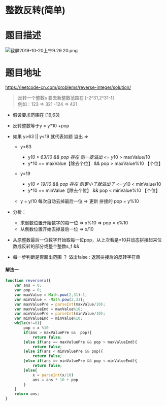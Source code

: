 # 整数反转(简单)
# 题目描述
![截屏2019-10-20上午9.29.20.png](https://pic.leetcode-cn.com/3680ad7e18447f982033da6cc280e19e39d3be0a82c9b6e4078e6b71ba274dc0-%E6%88%AA%E5%B1%8F2019-10-20%E4%B8%8A%E5%8D%889.29.20.png)
# 题目地址
<https://leetcode-cn.com/problems/reverse-integer/solution/>

> 反转一个整数s 要去新整数范围在 [-2^31,2^31-1]   
> 例如：123 => 321 -124 => 421

+ 假设要求范围在 [19,63]

+ 反转整数等于y = y*10 +pop

+ 如果 y>63 || y<19 就代表如题 溢出 =>
	+ y>63
		+ y*10 > 63/10 && pop 存在 则一定溢出 <=  y*10 > maxValue/10
		+ y*10 == maxValue【除去个位】 && pop > maxValue%10 【个位】

	+ y<19
		+ y*10 < 19/10 && pop 存在 则更小了就溢出了 <= y*10 < minValue/10
		+ y*10 == minValue【除去个位】 && pop < minValue%10 【个位】

	+ y = y/10 每次自动去掉最后一位 => 更新 拼接的 pop = y%10


+ 分析：
	+ 求倒数位置开始数字的每一位 => x%10 => pop = x%10
	+ 从倒数位置开始去掉最后一位 => x/10

+ 从原整数最后一位数字开始取每一位pop，从上次看是*10并动态拼接起来位数成反转的部分或整个整数s_f && 
+ 每一步判断是否超出范围 ？ 溢出false : 返回拼接后的反转字符串
#### 解法一
```javascript
function reverse(x){
	var ans = 0;
	var pop = 0;
	var maxValue = Math.pow(2,31)-1;
	var minValue = -Math.pow(2,31);
	var maxValuePre = parseInt(maxValue/10);
	var maxValueEnd = maxValue%10;
	var minValuePre = parseInt(minValue/10);
	var minValueEnd = minValue%10;
	while(x!=0){
		pop = x %10
		if(ans > maxValuePre &&  pop){
			return false;
		}else if(ans == maxValuePre && pop > maxValueEnd){
			return false;
		}else if(ans < minValuePre && pop){
			return false;
		}else if(ans == minValuePre && pop < minValueEnd){
			return false;
		}else{
			x = parseInt(x/10)
			ans = ans * 10 + pop
		}
	}
	return ans;
}
```